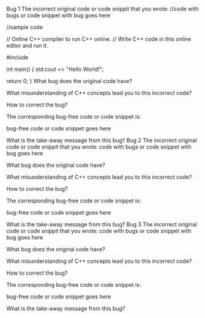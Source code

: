 Bug 1
The incorrect original code or code snippit that you wrote:
//code with bugs or code snippet with bug goes here

//sample code

// Online C++ compiler to run C++ online.
// Write C++ code in this online editor and run it.

#include <iostream>

int main() {
    std:cout << "Hello World!";
  
  return 0;
}
What bug does the original code have?

What misunderstanding of C++ concepts lead you to this incorrect code?

How to correct the bug?

The corresponding bug-free code or code snippet is:

bug-free code or code snippet goes here

What is the take-away message from this bug?
Bug 2
The incorrect original code or code snippit that you wrote:
code with bugs or code snippet with bug goes here

What bug does the original code have?

What misunderstanding of C++ concepts lead you to this incorrect code?

How to correct the bug?

The corresponding bug-free code or code snippet is:

bug-free code or code snippet goes here

What is the take-away message from this bug?
Bug 3
The incorrect original code or code snippit that you wrote:
code with bugs or code snippet with bug goes here

What bug does the original code have?

What misunderstanding of C++ concepts lead you to this incorrect code?

How to correct the bug?

The corresponding bug-free code or code snippet is:

bug-free code or code snippet goes here

What is the take-away message from this bug?

